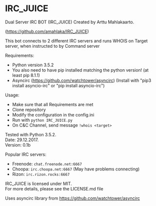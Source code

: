 # IRC_JUICE

Dual Server IRC BOT (IRC_JUICE) Created by Arttu Mahlakaarto.

(https://github.com/amahlaka/IRC_JUICE)

This bot connects to 2 different IRC servers and runs WHOIS on Target server,
when instructed to by Command server

Requirements:
  - Python version 3.5.2
  - You also need to have pip installed matching the python version!
    (at least pip 8.1.1)
  - Asyncirc (https://github.com/watchtower/asyncirc)
    (Install with "pip3 install asyncio-irc" or "pip install asyncio-irc")

Usage:
  - Make sure that all Requirements are met
  - Clone repository
  - Modify the configuration in the config.ini
  - Run with `python IRC_JUICE.py`
  - On C&C Channel, send message `!whois <target>`
  
Tested with Python 3.5.2.  
Date: 29.12.2017.  
Version: 0.1b  

Popular IRC servers:
 - Freenode: `chat.freenode.net:6667` 
 - Choopa:  `irc.choopa.net:6667` (May have problems connecting)   
 - Rizon: `irc.rizon.rocks:6667` 



IRC_JUICE is licensed under MIT.  
For more details, please see the LICENSE.md file  

Uses asyncirc library from https://github.com/watchtower/asyncirc

